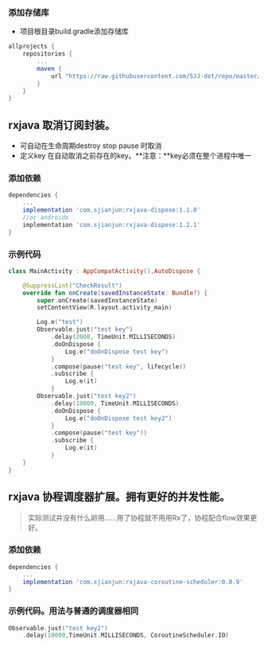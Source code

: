 ### 添加存储库
- 项目根目录build.gradle添加存储库
```groovy
allprojects {
    repositories {
        ...
        maven {
            url "https://raw.githubusercontent.com/SJJ-dot/repo/master/repository"
        }
    }
}
```
## rxjava 取消订阅封装。
- 可自动在生命周期destroy stop pause 时取消
- 定义key 在自动取消之前存在的key。**注意：**key必须在整个进程中唯一
### 添加依赖
```groovy
dependencies {
    ...
    implementation 'com.sjianjun:rxjava-dispose:1.1.0'
    //or androidx
    implementation 'com.sjianjun:rxjava-dispose:1.2.1'
}
```

### 示例代码
```kotlin
class MainActivity : AppCompatActivity(),AutoDispose {

    @SuppressLint("CheckResult")
    override fun onCreate(savedInstanceState: Bundle?) {
        super.onCreate(savedInstanceState)
        setContentView(R.layout.activity_main)

        Log.e("test")
        Observable.just("test key")
            .delay(2000, TimeUnit.MILLISECONDS)
            .doOnDispose {
                Log.e("doOnDispose test key")
            }
            .compose(pause("test key", lifecycle))
            .subscribe {
                Log.e(it)
            }
        Observable.just("test key2")
            .delay(10000, TimeUnit.MILLISECONDS)
            .doOnDispose {
                Log.e("doOnDispose test key2")
            }
            .compose(pause("test key"))
            .subscribe {
                Log.e(it)
            }
    }
}
```

## rxjava 协程调度器扩展。拥有更好的并发性能。
> 实际测试并没有什么卵用……用了协程就不用用Rx了，协程配合flow效果更好。
### 添加依赖
```groovy
dependencies {
    ...
    implementation 'com.sjianjun:rxjava-coroutine-scheduler:0.0.9'
}
```

### 示例代码。用法与普通的调度器相同
```kotlin
Observable.just("test key2")
    .delay(10000,TimeUnit.MILLISECONDS, CoroutineScheduler.IO)

```

